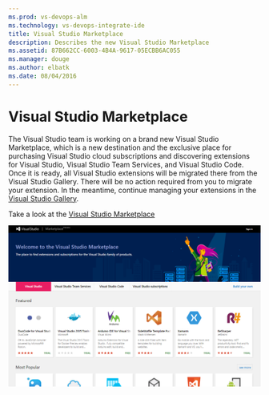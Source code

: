 ```yaml
---
ms.prod: vs-devops-alm
ms.technology: vs-devops-integrate-ide
title: Visual Studio Marketplace
description: Describes the new Visual Studio Marketplace
ms.assetid: 87B662CC-6003-4B4A-9617-05ECBB6AC055
ms.manager: douge
ms.author: elbatk
ms.date: 08/04/2016
---
```


# Visual Studio Marketplace

The Visual Studio team is working on a brand new Visual Studio Marketplace, which is a new destination and the exclusive place for purchasing Visual Studio cloud subscriptions and discovering extensions for Visual Studio, Visual Studio Team Services, and Visual Studio Code. Once it is ready, all Visual Studio extensions will be migrated there from the Visual Studio Gallery. There will be no action required from you to migrate your extension. In the meantime, continue managing your extensions in the [Visual Studio Gallery](https://visualstudiogallery.msdn.microsoft.com/).

Take a look at the [Visual Studio Marketplace](https://marketplace.visualstudio.com/)

  ![Image of Visual Studio Marketplace](../_img/marketplace-vs.png)